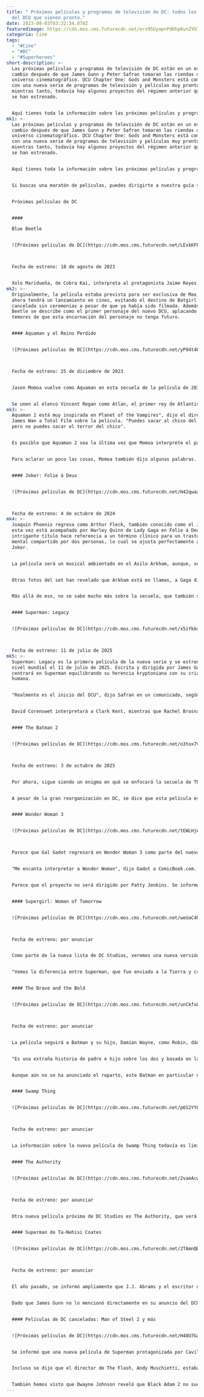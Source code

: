 ```yaml
---
title: " Próximas películas y programas de televisión de DC: todos los títulos
  del DCU que vienen pronto."
date: 2023-08-03T03:32:34.878Z
featuredimage: https://cdn.mos.cms.futurecdn.net/erx9SUyapnPdKhpKunZYU7-970-80.jpg.webp
categoria: Cine
tags:
  - "#Cine"
  - "#DC"
  - "#Superheroes"
short-description: >-
  Las próximas películas y programas de televisión de DC están en un estado de
  cambio después de que James Gunn y Peter Safran tomaran las riendas del
  universo cinematográfico. DCU Chapter One: Gods and Monsters está comenzando
  con una nueva serie de programas de televisión y películas muy pronto, pero
  mientras tanto, todavía hay algunos proyectos del régimen anterior que aún no
  se han estrenado.


  Aquí tienes toda la información sobre las próximas películas y programas de televisión de DC, incluidas las últimas actualizaciones, fechas de lanzamiento y lo que se sabe sobre las tramas. Hasta ahora, este año se ha estrenado Shazam! Fury of the Gods y The Flash, pero todavía quedan dos películas en el calendario para 2023. Además de eso, hay muchas cosas emocionantes que esperar, como The Batman 2, Joker 2, una nueva película de Superman y mucho más.
mk1: >-
  Las próximas películas y programas de televisión de DC están en un estado de
  cambio después de que James Gunn y Peter Safran tomaran las riendas del
  universo cinematográfico. DCU Chapter One: Gods and Monsters está comenzando
  con una nueva serie de programas de televisión y películas muy pronto, pero
  mientras tanto, todavía hay algunos proyectos del régimen anterior que aún no
  se han estrenado.


  Aquí tienes toda la información sobre las próximas películas y programas de televisión de DC, incluidas las últimas actualizaciones, fechas de lanzamiento y lo que se sabe sobre las tramas. Hasta ahora, este año se ha estrenado Shazam! Fury of the Gods y The Flash, pero todavía quedan dos películas en el calendario para 2023. Además de eso, hay muchas cosas emocionantes que esperar, como The Batman 2, Joker 2, una nueva película de Superman y mucho más.


  Si buscas una maratón de películas, puedes dirigirte a nuestra guía sobre cómo ver las películas de DC en orden a través del enlace.


  Próximas películas de DC


  #### 

  Blue Beetle


  ![Próximas películas de DC](https://cdn.mos.cms.futurecdn.net/LExkKFPKR4k72o9CQgvHHf-970-80.jpg.webp "Próximas películas de DC")



  Fecha de estreno: 18 de agosto de 2023


  Xolo Maridueña, de Cobra Kai, interpreta al protagonista Jaime Reyes, quien obtiene un traje con superpoderes cuando un misterioso escarabajo se adhiere a él. Susan Sarandon interpreta a la malvada Victoria Kord. George Lopez interpreta al tío de Jaime, Rudy, mientras que Raoul Max Trujillo interpretará a Carapax, el Hombre Indestructible. El primer tráiler de la película ha sido lanzado y parece ser una experiencia divertida y familiar.
mk2: >-
  Originalmente, la película estaba prevista para ser exclusiva de Max, pero
  ahora tendrá un lanzamiento en cines, evitando el destino de Batgirl, que fue
  cancelada sin ceremonias a pesar de que ya había sido filmada. Además, Blue
  Beetle se describe como el primer personaje del nuevo DCU, aplacando los
  temores de que esta encarnación del personaje no tenga futuro.


  #### Aquaman y el Reino Perdido


  ![Próximas películas de DC](https://cdn.mos.cms.futurecdn.net/yP94t4bTcMoSZapJ3yTjTf-970-80.jpg.webp "Próximas películas de DC")



  Fecha de estreno: 25 de diciembre de 2023


  Jason Momoa vuelve como Aquaman en esta secuela de la película de 2019, que ha sido retrasada hasta diciembre de 2023 (originalmente estaba programada para ser lanzada un año antes). La trama todavía está bajo llave, ni siquiera hay un tráiler todavía, pero sabemos que Yahya Abdul-Mateen II regresará como Black Manta, en un papel más amplio que en la primera película. El villano de la primera película, Orm interpretado por Patrick Wilson, también regresa, junto con Temuera Morrison como Tom Curry, Nicole Kidman como Atlanna, Willem Dafoe como Vulko, Dolph Lundgren como King Nereus, Amber Heard como Mera y Randall Park como Dr. Stephen Shin.


  Se unen al elenco Vincent Regan como Atlan, el primer rey de Atlantis, mientras que Jani Zhao se une como el nuevo personaje Stingray, e Indya Moore interpreta a Karshon, que en los cómics de DC es un tiburón con superpoderes, y Pilou Asbæk de Game of Thrones interpreta un papel misterioso.
mk3: >-
  Aquaman 2 está muy inspirada en Planet of the Vampires", dijo el director
  James Wan a Total Film sobre la película. "Puedes sacar al chico del terror,
  pero no puedes sacar el terror del chico".


  Es posible que Aquaman 2 sea la última vez que Momoa interprete el papel, ya que The Hollywood Reporter indica que, si bien podría salir como Aquaman, podría regresar como el antihéroe Lobo, aunque Deadline dice que el papel de Lobo es solo una especulación, y las posibles reescrituras de la alineación de la Liga de la Justicia dependen del rendimiento de Aquaman 2 y The Flash en taquilla.


  Para aclarar un poco las cosas, Momoa también dijo algunas palabras. "Peter \[Safran] es mi productor \[en Aquaman and the Lost Kingdom], y es un querido amigo", dijo a Total Film. "Creo absolutamente que Aquaman estará involucrado en el DCU. ¡Es real, hermano! ¡No hay nadie más grande que Aquaman! Pero, además, espero que la gente esté emocionada de ver la nueva película. Es divertida. Realmente disfruto haciendo comedia. Hay algunas cosas realmente divertidas con Patrick Wilson. Realmente lo adoro. Nos lo pasamos genial trabajando juntos. Es como si fuéramos hermanos. Hay muchas cosas geniales que suceden en esta película".


  #### Joker: Folie á Deux


  ![Próximas películas de DC](https://cdn.mos.cms.futurecdn.net/H42qwaar4UMdf2nSmdFYEB-970-80.jpg.webp "Próximas películas de DC")



  Fecha de estreno: 4 de octubre de 2024
mk4: >-
  Joaquin Phoenix regresa como Arthur Fleck, también conocido como el Joker, y
  esta vez está acompañado por Harley Quinn de Lady Gaga en Folie á Deux. El
  intrigante título hace referencia a un término clínico para un trastorno
  mental compartido por dos personas, lo cual se ajusta perfectamente a Harley y
  Joker.


  La película será un musical ambientado en el Asilo Arkham, aunque, según Variety, se asemejará más a A Star is Born que a In the Heights, por lo que se espera que la música esté integrada de forma natural en la película. Joker 2 también contará con Brendan Gleeson en un papel desconocido. Catherine Keener también forma parte del elenco, con Zazie Beetz regresando en su papel de la primera película, Sophie. Los videos del set también han confirmado lo que parece ser múltiples Jokers, aunque dado la creativa imaginación de Arthur, podría haber más de lo que parece.


  Otras fotos del set han revelado que Arkham está en llamas, a Gaga disfrazada de Harley Quinn, y a Harley y Joker bailando en esas famosas escaleras. También puedes escuchar a Gaga cantando en un clip.


  Más allá de eso, no se sabe mucho más sobre la secuela, que también se estrenará como título de DC Elseworlds, por ahora.


  #### Superman: Legacy


  ![Próximas películas de DC](https://cdn.mos.cms.futurecdn.net/x5iYkkuaKbD3Z9ouVTZuJS-970-80.jpg.webp "Próximas películas de DC")



  Fecha de estreno: 11 de julio de 2025
mk5: >-
  Superman: Legacy es la primera película de la nueva serie y se estrenará a
  nivel mundial el 11 de julio de 2025. Escrita y dirigida por James Gunn, se
  centrará en Superman equilibrando su herencia kryptoniana con su crianza
  humana.


  "Realmente es el inicio del DCU", dijo Safran en un comunicado, según Deadline. "No es una historia de orígenes, se centra en el equilibrio de Superman entre su herencia kryptoniana y su crianza humana. Él es la encarnación de la verdad, la justicia y el camino americano, es amabilidad en un mundo que considera la amabilidad como algo anticuado".


  David Corenswet interpretará a Clark Kent, mientras que Rachel Brosnahan será Lois Lane.


  #### The Batman 2


  ![Próximas películas de DC](https://cdn.mos.cms.futurecdn.net/o3tox7VBSLdKTYAZDCo9Wn-970-80.jpg.webp "Próximas películas de DC")



  Fecha de estreno: 3 de octubre de 2025


  Por ahora, sigue siendo un enigma en qué se enfocará la secuela de The Batman de Matt Reeves, pero está en proceso - junto con dos programas de televisión derivados, uno sobre el Pingüino y otro sobre el Asilo Arkham. Reeves regresará para escribir y dirigir la secuela, y Robert Pattinson volverá a ponerse la capa, pero más allá de eso, no hay miembros del elenco confirmados. Además, según The Hollywood Reporter, Reeves está reuniéndose con guionistas y directores para crear una serie de películas centradas en los villanos, con personajes como Professor Pyg, Clayface y Scarecrow mencionados.


  A pesar de la gran reorganización en DC, se dice que esta película está a salvo, y Gunn y Reeves han negado las afirmaciones de que el Batman de Pattinson se incorporaría a la serie principal de películas. En cambio, las películas seguirán siendo parte de su propio universo separado, que ahora se conoce como DC Elseworlds.


  #### Wonder Woman 3


  ![Próximas películas de DC](https://cdn.mos.cms.futurecdn.net/tEWLHjApA9XoyuTSRaJpfe-970-80.jpg.webp "Próximas películas de DC")



  Parece que Gal Gadot regresará en Wonder Woman 3 como parte del nuevo DCU después de todo.


  "Me encanta interpretar a Wonder Woman", dijo Gadot a ComicBook.com. "Es algo muy cercano y querido para mí. Según lo que escuché de James y de Peter, vamos a desarrollar juntos una Wonder Woman 3".


  Parece que el proyecto no será dirigido por Patty Jenkins. Se informó que su versión de Wonder Woman 3 no seguirá adelante en su forma actual, lo que habría visto el regreso de Lynda Carter. La directora Patty Jenkins emitió una declaración sobre la situación confirmando que su visión de Wonder Woman 3 no se estaba llevando a cabo.


  #### Supergirl: Woman of Tomorrow


  ![Próximas películas de DC](https://cdn.mos.cms.futurecdn.net/weUaC4hTbFeERPf9MhqCcS-970-80.jpg.webp "Próximas películas de DC")



  Fecha de estreno: por anunciar


  Como parte de la nueva lista de DC Studios, veremos una nueva versión de Supergirl. Basada en la serie de cómics del mismo nombre de Tom King, esta "aventura de ciencia ficción" presentará una Supergirl que "los espectadores no están acostumbrados a ver".


  "Vemos la diferencia entre Superman, que fue enviado a la Tierra y criado por padres amorosos desde que era un bebé", dijo Gunn a Variety. "Y Supergirl, que fue criada en un fragmento de roca de Krypton y observó cómo todos a su alrededor morían y eran asesinados de formas terribles durante los primeros 14 años de su vida".


  #### The Brave and the Bold


  ![Próximas películas de DC](https://cdn.mos.cms.futurecdn.net/unCkfxLxaFd4n6b3x3QcWh-970-80.jpg.webp "Próximas películas de DC")



  Fecha de estreno: por anunciar


  La película seguirá a Batman y su hijo, Damian Wayne, como Robin, dándonos un nuevo vistazo al dúo desde la icónica película de culto de 1997 dirigida por Joel Schumacher, que contó con George Clooney y Chris O'Donnell en los papeles principales.


  "Es una extraña historia de padre e hijo sobre los dos y basada en la etapa de Grant Morrison de Batman", explicó Gunn.


  Aunque aún no se ha anunciado el reparto, este Batman en particular no será el Batman de Robert Pattinson y no tendrá conexión con la película de Matt Reeves.


  #### Swamp Thing


  ![Próximas películas de DC](https://cdn.mos.cms.futurecdn.net/p6S2YYLmxJiiX7e7VCmrmW-970-80.jpg.webp "Próximas películas de DC")



  Fecha de estreno: por anunciar


  La información sobre la nueva película de Swamp Thing todavía es limitada, pero se centrará en los orígenes del misterioso personaje de DC. Según lo que se ha revelado hasta ahora, se espera que sea tonalmente más oscura que los otros proyectos de DC.


  #### The Authority


  ![Próximas películas de DC](https://cdn.mos.cms.futurecdn.net/2vaeAcwrNoNdceXk5kFLxN-970-80.jpg.webp "Próximas películas de DC")



  Fecha de estreno: por anunciar


  Otra nueva película próxima de DC Studios es The Authority, que verá a los personajes de WildStorm unirse al DCU. Tomarán "matters into their own hands to do what they believe is right", según la sinopsis oficial.


  #### Superman de Ta-Nehisi Coates


  ![Próximas películas de DC](https://cdn.mos.cms.futurecdn.net/2TAmnQByPy2JTVyFKzX4DW-970-80.jpg.webp "Próximas películas de DC")



  Fecha de estreno: por anunciar


  El año pasado, se informó ampliamente que J.J. Abrams y el escritor de Black Panther, Ta-Nehisi Coates, se unirían para desarrollar una película de Superman negro. A fines de 2022, Warner Bros. Discovery aseguró a los fanáticos que todavía estaba en marcha, pero no hemos escuchado nada desde entonces.


  Dado que James Gunn no lo mencionó directamente en su anuncio del DCU Chapter One, parece que el proyecto está un poco en el aire. Sin embargo, una cosa es segura: Henry Cavill no volverá a interpretar al héroe titular.


  #### Películas de DC canceladas: Man of Steel 2 y más


  ![Próximas películas de DC](https://cdn.mos.cms.futurecdn.net/H48U7Ga2ka6gvc9FrjiJsX-970-80.jpg.webp "Próximas películas de DC")


  Se informó que una nueva película de Superman protagonizada por Cavill estaba en proceso después de la aparición del personaje en Black Adam, pero eso ya no sucederá ya que el actor ha terminado oficialmente como Superman. Según un informe anterior de The Hollywood Reporter, Warner Bros. estaba interesado en que Cavill regresara para otra película en solitario que sería esencialmente Man of Steel 2, y el prolífico productor de DC, Charles Roven, ya estaba a bordo, y la búsqueda estaba en marcha para encontrar guionistas. Cavill insinuó su regreso más tarde en Instagram.


  Incluso se dijo que el director de The Flash, Andy Muschietti, estaba interesado en dirigir el proyecto, con un tono similar al de la película de Richard Donner sobre Superman. Un informe ligeramente contradictorio de Deadline indicaba que el estudio sí escuchó una propuesta de Roven y un escritor desconocido, pero no les entusiasmó, optando en cambio por esperar los planes de Gunn y Safran. Ahora que han tomado el control del universo de DC, Man of Steel 2 está muerta.


  También hemos visto que Dwayne Johnson reveló que Black Adam 2 no sucederá en el corto plazo. El actor emitió una declaración diciendo que se reunió con Gunn y Safran y se le informó que Black Adam no formaba parte de sus planes de DC, pero quizás podría volver en el futuro en el multiverso. La jerarquía de poder en el universo de DC ha cambiado, pero no a favor de Johnson.
---
```

